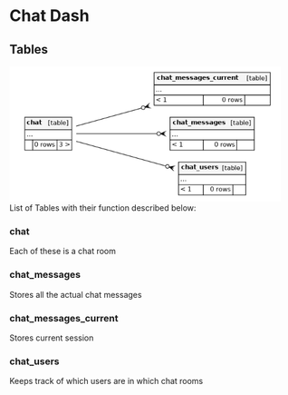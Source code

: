 # Chat Dash

## Tables

![Relationships Diagram](RelationshipsDiagram.png)
List of Tables with their function described below:

### chat

Each of these is a chat room

### chat_messages

Stores all the actual chat messages

### chat_messages_current

Stores current session

### chat_users

Keeps track of which users are in which chat rooms

